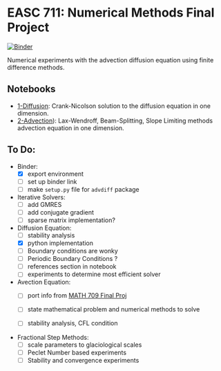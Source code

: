 # EASC 711: Numerical Methods Final Project   

[![Binder](https://mybinder.org/badge_logo.svg)](https://mybinder.org/v2/gh/andrewdnolan/AdvDiff/master)

Numerical experiments with the advection diffusion equation using finite
difference methods.

## Notebooks
- [1-Diffusion](https://nbviewer.jupyter.org/github/andrewdnolan/AdvDiff/blob/master/notebooks/Diffusion_1D.ipynb): Crank-Nicolson solution to the diffusion equation in one dimension.
- [2-Advection](https://nbviewer.jupyter.org/github/andrewdnolan/AdvDiff/blob/master/notebooks/Advection_1D.ipynb)): Lax-Wendroff, Beam-Splitting, Slope Limiting methods advection equation in one dimension.


## To Do:   
- Binder:
  - [x] export environment
  - [ ] set up binder link
  - [ ] make `setup.py` file for `advdiff` package
- Iterative Solvers:
    - [ ] add GMRES
    - [ ] add conjugate gradient
    - [ ] sparse matrix implementation?

- Diffusion Equation:  
   - [ ] stability analysis
   - [x] python implementation
   - [ ] Boundary conditions are wonky
   - [ ] Periodic Boundary Conditions ?
   - [ ] references section in notebook
   - [ ] experiments to determine most efficient solver

- Avection Equation:
  - [ ] port info from [MATH 709 Final Proj](https://github.com/andrewdnolan/MATH-709-Final-Project)
  - [ ] state mathematical problem and numerical methods to solve  
  - [ ] stability analysis, CFL condition


- Fractional Step Methods:
  - [ ] scale parameters to glaciological scales
  - [ ] Peclet Number based experiments
  - [ ] Stability and convergence experiments
